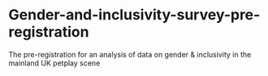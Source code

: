 # Gender-and-inclusivity-survey-pre-registration
The pre-registration for an analysis of data on gender &amp; inclusivity in the mainland UK petplay scene
